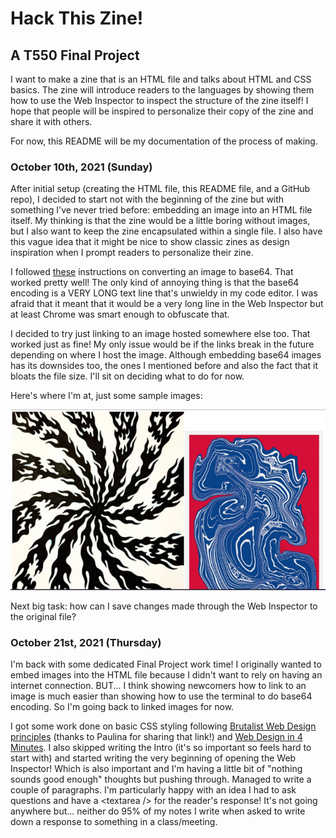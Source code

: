 # Hack This Zine!
## A T550 Final Project

I want to make a zine that is an HTML file and talks about HTML and CSS basics. The zine will introduce readers to the languages by showing them how to use the Web Inspector to inspect the structure of the zine itself! I hope that people will be inspired to personalize their copy of the zine and share it with others.

For now, this README will be my documentation of the process of making.

### **October 10th, 2021 (Sunday)**
After initial setup (creating the HTML file, this README file, and a GitHub repo), I decided to start not with the beginning of the zine but with something I've never tried before: embedding an image into an HTML file itself. My thinking is that the zine would be a little boring without images, but I also want to keep the zine encapsulated within a single file. I also have this vague idea that it might be nice to show classic zines as design inspiration when I prompt readers to personalize their zine.

I followed [these](https://www.thesitewizard.com/html-tutorial/embed-images-with-data-urls.shtml) instructions on converting an image to base64. That worked pretty well! The only kind of annoying thing is that the base64 encoding is a VERY LONG text line that's unwieldy in my code editor. I was afraid that it meant that it would be a very long line in the Web Inspector but at least Chrome was smart enough to obfuscate that.

I decided to try just linking to an image hosted somewhere else too. That worked just as fine! My only issue would be if the links break in the future depending on where I host the image. Although embedding base64 images has its downsides too, the ones I mentioned before and also the fact that it bloats the file size. I'll sit on deciding what to do for now.

Here's where I'm at, just some sample images:

![](./images/10-10-21-checkin.jpeg)

Next big task: how can I save changes made through the Web Inspector to the original file?

### **October 21st, 2021 (Thursday)**

I'm back with some dedicated Final Project work time! I originally wanted to embed images into the HTML file because I didn't want to rely on having an internet connection. BUT... I think showing newcomers how to link to an image is much easier than showing how to use the terminal to do base64 encoding. So I'm going back to linked images for now.

I got some work done on basic CSS styling following [Brutalist Web Design principles](https://brutalist-web.design/) (thanks to Paulina for sharing that link!) and [Web Design in 4 Minutes](https://jgthms.com/web-design-in-4-minutes/). I also skipped writing the Intro (it's so important so feels hard to start with) and started writing the very beginning of opening the Web Inspector! Which is also important and I'm having a little bit of "nothing sounds good enough" thoughts but pushing through. Managed to write a couple of paragraphs. I'm particularly happy with an idea I had to ask questions and have a &lt;textarea /> for the reader's response! It's not going anywhere but... neither do 95% of my notes I write when asked to write down a response to something in a class/meeting.
